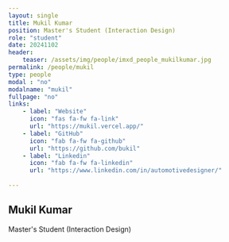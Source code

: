 ```yaml
---
layout: single
title: Mukil Kumar
position: Master's Student (Interaction Design)
role: "student"
date: 20241102
header:
    teaser: /assets/img/people/imxd_people_mukilkumar.jpg
permalink: /people/mukil
type: people
modal : "no"
modalname: "mukil"
fullpage: "no"
links:
    - label: "Website"
      icon: "fas fa-fw fa-link"
      url: "https://mukil.vercel.app/"
    - label: "GitHub"
      icon: "fab fa-fw fa-github"
      url: "https://github.com/bukil"
    - label: "Linkedin"
      icon: "fab fa-fw fa-linkedin"
      url: "https://www.linkedin.com/in/automotivedesigner/"
      
---
```


## Mukil Kumar
Master's Student (Interaction Design)
